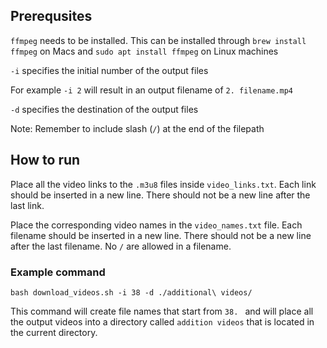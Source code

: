 ## Prerequsites
`ffmpeg` needs to be installed. This can be installed through `brew install ffmpeg` on Macs and `sudo apt install ffmpeg` on Linux machines

`-i` specifies the initial number of the output files

For example `-i 2` will result in an output filename of `2. filename.mp4`

`-d` specifies the destination of the output files

Note: Remember to include slash (`/`) at the end of the filepath

## How to run
Place all the video links to the `.m3u8` files inside `video_links.txt`. Each link should be inserted in a new line. 
There should not be a new line after the last link.

Place the corresponding video names in the `video_names.txt` file. Each filename should be inserted in a new line. 
There should not be a new line after the last filename. No `/` are allowed in a filename.

### Example command
`bash download_videos.sh -i 38 -d ./additional\ videos/`

This command will create file names that start from `38. ` and will place all the output videos into a directory called `addition videos` that is located in the current directory. 
